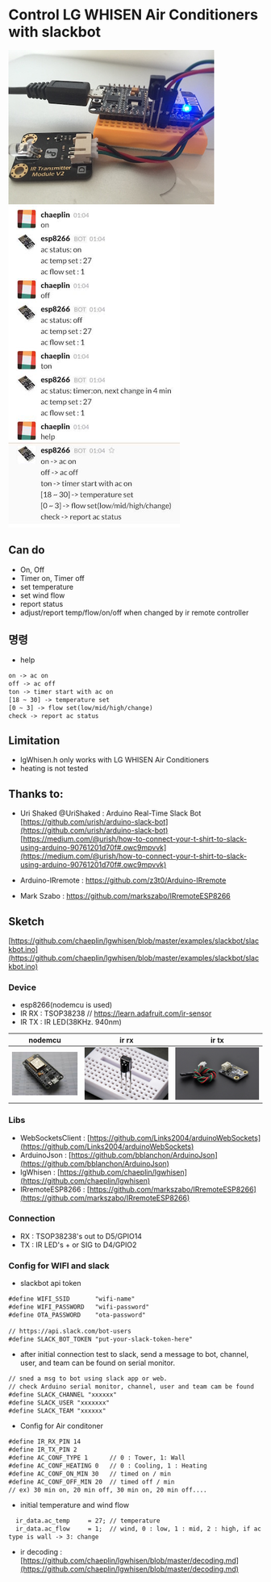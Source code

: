 Control LG WHISEN Air Conditioners with slackbot
===================================

![conn](./pics/conn.jpg)
![slackbot](./pics/slackbot.jpg)

## Can do
- On, Off
- Timer on, Timer off
- set temperature
- set wind flow
- report status
- adjust/report temp/flow/on/off when changed by ir remote controller 

## 명령
- help
```
on -> ac on
off -> ac off
ton -> timer start with ac on
[18 ~ 30] -> temperature set
[0 ~ 3] -> flow set(low/mid/high/change)
check -> report ac status
```

## Limitation
- lgWhisen.h only works with LG WHISEN Air Conditioners
- heating is not tested

## Thanks to: 
- Uri Shaked @UriShaked : Arduino Real-Time Slack Bot  [https://github.com/urish/arduino-slack-bot](https://github.com/urish/arduino-slack-bot) [https://medium.com/@urish/how-to-connect-your-t-shirt-to-slack-using-arduino-90761201d70f#.owc9mpvvk](https://medium.com/@urish/how-to-connect-your-t-shirt-to-slack-using-arduino-90761201d70f#.owc9mpvvk)

- Arduino-IRremote : https://github.com/z3t0/Arduino-IRremote
- Mark Szabo : https://github.com/markszabo/IRremoteESP8266


## Sketch
[https://github.com/chaeplin/lgwhisen/blob/master/examples/slackbot/slackbot.ino](https://github.com/chaeplin/lgwhisen/blob/master/examples/slackbot/slackbot.ino)

### Device
- esp8266(nodemcu is used)
- IR RX : TSOP38238 // https://learn.adafruit.com/ir-sensor
- IR TX : IR LED(38KHz. 940nm)

nodemcu | ir rx | ir tx
--------|-------|--------
![nodemcu](./pics/nodemcuv1.jpg) | ![irrx](./pics/TSOP38238-ir-rx.jpg) | ![irtx](./pics/ir-tx.jpg)

### Libs
- WebSocketsClient : [https://github.com/Links2004/arduinoWebSockets](https://github.com/Links2004/arduinoWebSockets)
- ArduinoJson : [https://github.com/bblanchon/ArduinoJson](https://github.com/bblanchon/ArduinoJson)
- lgWhisen : [https://github.com/chaeplin/lgwhisen](https://github.com/chaeplin/lgwhisen)
- IRremoteESP8266 : [https://github.com/markszabo/IRremoteESP8266](https://github.com/markszabo/IRremoteESP8266)

### Connection
- RX : TSOP38238's out to D5/GPIO14
- TX : IR LED's + or SIG to D4/GPIO2

### Config for WIFI and slack
- slackbot api token
```
#define WIFI_SSID       "wifi-name"
#define WIFI_PASSWORD   "wifi-password"
#define OTA_PASSWORD    "ota-password"

// https://api.slack.com/bot-users
#define SLACK_BOT_TOKEN "put-your-slack-token-here"
```

- after initial connection test to slack, send a message to bot, channel, user, and team can be found on serial monitor.

```
// sned a msg to bot using slack app or web.
// check Arduino serial monitor, channel, user and team cam be found 
#define SLACK_CHANNEL "xxxxxx"
#define SLACK_USER "xxxxxxx"
#define SLACK_TEAM "xxxxxx"

```

- Config for Air conditoner
```
#define IR_RX_PIN 14 
#define IR_TX_PIN 2
#define AC_CONF_TYPE 1      // 0 : Tower, 1: Wall
#define AC_CONF_HEATING 0   // 0 : Cooling, 1 : Heating
#define AC_CONF_ON_MIN 30   // timed on / min
#define AC_CONF_OFF_MIN 20  // timed off / min
// ex) 30 min on, 20 min off, 30 min on, 20 min off....
```

- initial temperature and wind flow
```
  ir_data.ac_temp     = 27; // temperature
  ir_data.ac_flow     = 1;  // wind, 0 : low, 1 : mid, 2 : high, if ac type is wall -> 3: change
```


* ir decoding : [https://github.com/chaeplin/lgwhisen/blob/master/decoding.md](https://github.com/chaeplin/lgwhisen/blob/master/decoding.md)
